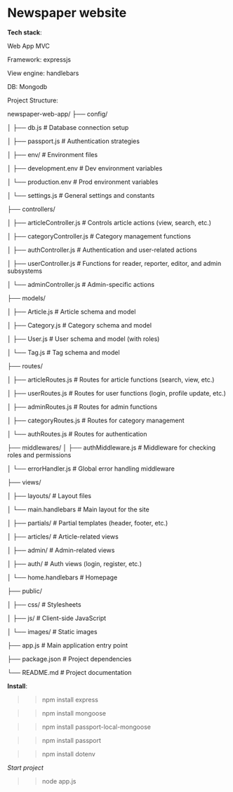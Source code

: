 # Newspaper website 

**Tech stack**:

Web App MVC

Framework: expressjs

View engine: handlebars

DB: Mongodb

Project Structure:

newspaper-web-app/
├── config/

│   ├── db.js                  # Database connection setup

│   ├── passport.js            # Authentication strategies

│   ├── env/                   # Environment files

│       ├── development.env    # Dev environment variables

│       └── production.env     # Prod environment variables

│   └── settings.js            # General settings and constants

├── controllers/

│   ├── articleController.js   # Controls article actions (view, search, etc.)

│   ├── categoryController.js  # Category management functions

│   ├── authController.js      # Authentication and user-related actions

│   ├── userController.js      # Functions for reader, reporter, editor, and admin subsystems

│   └── adminController.js     # Admin-specific actions

├── models/

│   ├── Article.js             # Article schema and model

│   ├── Category.js            # Category schema and model

│   ├── User.js                # User schema and model (with roles)

│   └── Tag.js                 # Tag schema and model

├── routes/

│   ├── articleRoutes.js       # Routes for article functions (search, view, etc.)

│   ├── userRoutes.js          # Routes for user functions (login, profile update, etc.)

│   ├── adminRoutes.js         # Routes for admin functions

│   ├── categoryRoutes.js      # Routes for category management

│   └── authRoutes.js          # Routes for authentication

├── middlewares/
│   ├── authMiddleware.js      # Middleware for checking roles and permissions

│   └── errorHandler.js        # Global error handling middleware

├── views/

│   ├── layouts/               # Layout files

│       └── main.handlebars    # Main layout for the site

│   ├── partials/              # Partial templates (header, footer, etc.)

│   ├── articles/              # Article-related views

│   ├── admin/                 # Admin-related views

│   ├── auth/                  # Auth views (login, register, etc.)

│   └── home.handlebars        # Homepage

├── public/

│   ├── css/                   # Stylesheets

│   ├── js/                    # Client-side JavaScript

│   └── images/                # Static images

├── app.js                     # Main application entry point

├── package.json               # Project dependencies

└── README.md                  # Project documentation

**Install**:
>> npm install express

>> npm install mongoose

>> npm install passport-local-mongoose

>> npm install passport

>> npm install dotenv

*Start project*

>> node app.js
